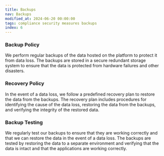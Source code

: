 ```yaml
---
title: Backups
nav: Backups
modified_at: 2024-06-20 00:00:00
tags: compliance security measures backups
index: 6
---
```


### Backup Policy

We perform regular backups of the data hosted on the platform to protect it from data loss. The backups are stored in a
secure redundant storage system to ensure that the data is protected from hardware failures and other disasters.

### Recovery Policy

In the event of a data loss, we follow a predefined recovery plan to restore the data from the backups. The recovery
plan includes procedures for identifying the cause of the data loss, restoring the data from the backups, and verifying
the integrity of the restored data.

### Backup Testing

We regularly test our backups to ensure that they are working correctly and that we can restore the data in the event of
a data loss. The backups are tested by restoring the data to a separate environment and verifying that the data is
intact and that the applications are working correctly.
